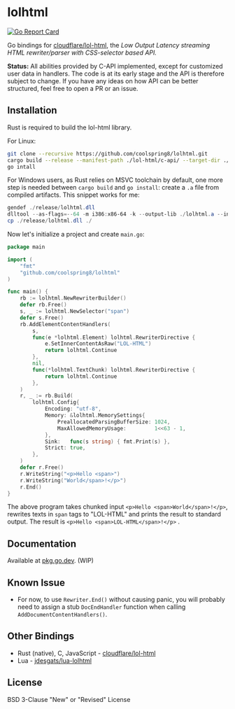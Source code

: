 # lolhtml

[![Go Report Card](https://goreportcard.com/badge/github.com/coolspring8/lolhtml)](https://goreportcard.com/report/github.com/coolspring8/lolhtml)

Go bindings for [cloudflare/lol-html](https://github.com/cloudflare/lol-html/), the *Low Output Latency streaming HTML rewriter/parser with CSS-selector based API.*

**Status:** All abilities provided by C-API implemented, except for customized user data in handlers. The code is at its early stage and the API is therefore subject to change. If you have any ideas on how API can be better structured, feel free to open a PR or an issue.

## Installation

Rust is required to build the lol-html library.

For Linux:

```bash
git clone --recursive https://github.com/coolspring8/lolhtml.git
cargo build --release --manifest-path ./lol-html/c-api/ --target-dir ./
go intall
```

For Windows users, as Rust relies on MSVC toolchain by default, one more step is needed between `cargo build` and `go install`: create a `.a` file from compiled artifacts. This snippet works for me:

```powershell
gendef ./release/lolhtml.dll
dlltool --as-flags=--64 -m i386:x86-64 -k --output-lib ./lolhtml.a --input-def lolhtml.def
cp ./release/lolhtml.dll ./
```

Now let's initialize a project and create `main.go`:

```go
package main

import (
    "fmt"
    "github.com/coolspring8/lolhtml"
)

func main() {
	rb := lolhtml.NewRewriterBuilder()
	defer rb.Free()
	s, _ := lolhtml.NewSelector("span")
	defer s.Free()
	rb.AddElementContentHandlers(
		s,
		func(e *lolhtml.Element) lolhtml.RewriterDirective {
			e.SetInnerContentAsRaw("LOL-HTML")
			return lolhtml.Continue
		},
		nil,
		func(*lolhtml.TextChunk) lolhtml.RewriterDirective {
			return lolhtml.Continue
		},
	)
	r, _ := rb.Build(
		lolhtml.Config{
			Encoding: "utf-8",
			Memory: &lolhtml.MemorySettings{
				PreallocatedParsingBufferSize: 1024,
				MaxAllowedMemoryUsage:         1<<63 - 1,
			},
			Sink:   func(s string) { fmt.Print(s) },
			Strict: true,
		},
	)
	defer r.Free()
	r.WriteString("<p>Hello <span>")
	r.WriteString("World</span>!</p>")
	r.End()
}
```

The above program takes chunked input `<p>Hello <span>World</span>!</p>`, rewrites texts in `span` tags to "LOL-HTML" and prints the result to standard output. The result is ``<p>Hello <span>LOL-HTML</span>!</p>`` .

## Documentation

Available at [pkg.go.dev](https://pkg.go.dev/github.com/coolspring8/lolhtml). (WIP)

## Known Issue

- For now, to use `Rewriter.End()` without causing panic, you will probably need to assign a stub `DocEndHandler` function when calling `AddDocumentContentHandlers()`.

## Other Bindings

- Rust (native), C, JavaScript - [cloudflare/lol-html](https://github.com/cloudflare/lol-html/)
- Lua - [jdesgats/lua-lolhtml](https://github.com/jdesgats/lua-lolhtml/)

## License

BSD 3-Clause "New" or "Revised" License